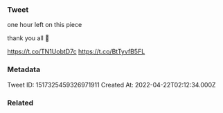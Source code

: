 ### Tweet
one hour left on this piece

thank you all 🙏

https://t.co/TN1UobtD7c https://t.co/BtTyvfB5FL

### Metadata
Tweet ID: 1517325459326971911
Created At: 2022-04-22T02:12:34.000Z

### Related

